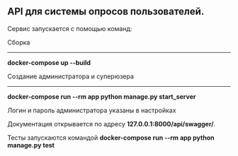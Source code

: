 API для системы опросов пользователей.
-----------

Сервис запускается с помощью команд:

 Сборка
 ________________
 **docker-compose up --build**
 
 Создание администратора и суперюзера
 ________________
 **docker-compose run --rm   app python manage.py start_server**  
 
 Логин и пароль администратора указаны в настройках 


Документация открывается по адресу **127.0.0.1:8000/api/swagger/**. 

Тесты запускаются командой **docker-compose run --rm   app python manage.py test**

